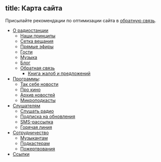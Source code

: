 title: Карта сайта
---

Присылайте рекомендации по оптимизации сайта в [обратную связь](feedback.html).

- [О радиостанции](/)
    - [Наши принципы](/about/)
    - [Сетка вещания](schedule.html)
    - [Прямые эфиры](/live/)
    - [Гости](/guests/)
    - [Музыка](/music/)
    - [Блог](/blog/)
    - [Обратная связь](feedback.html)
        - [Книга жалоб и предложений](tracker.html)
- [Программы](/programs/):
    - [Так себе новости](/programs/tsn/)
    - [Про кино](/programs/prokino/)
    - [Архив новостей](/programs/daily/)
    - [Микроподкасты](/programs/mcast/)
- [Слушателям](listeners.html)
    - [Слушать радио](player.html)
    - [Подписка на обновления](/rss/)
    - [SMS-рассылка](/live/sms/)
    - [Горячая линия](/hotline/)
- [Сотрудничество](collaborate.html)
    - [Музыкантам](artists.html)
    - [Подкастерам](podcasters.html)
    - [Пожертвования](/support/)
- [Ссылки](links.html)
